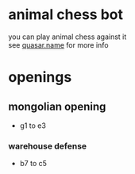 # animal chess bot

you can play animal chess against it<br>
see [quasar.name](https://quasar.name) for more info

# openings

## mongolian opening

- g1 to e3

### warehouse defense

- b7 to c5

## 

